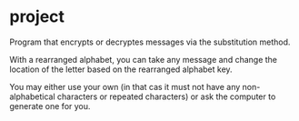 # project

Program that encrypts or decryptes messages via the substitution method.

With a rearranged alphabet, you can take any message and change the location of the letter based on the rearranged alphabet key.

You may either use your own (in that cas it must not have any non-alphabetical characters or repeated characters) or ask the computer to generate one for you. 
